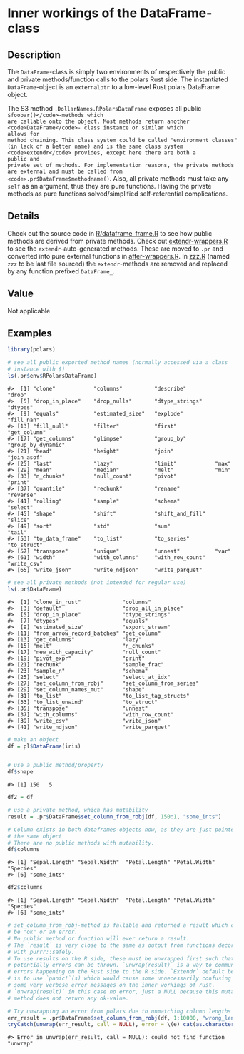 

# Inner workings of the DataFrame-class

## Description

The <code>DataFrame</code>-class is simply two environments of
respectively the public and private methods/function calls to the polars
Rust side. The instantiated <code>DataFrame</code>-object is an
<code>externalptr</code> to a low-level Rust polars DataFrame object.

The S3 method <code>.DollarNames.RPolarsDataFrame</code> exposes all
public <code style="white-space: pre;">$foobar()</code>-methods which
are callable onto the object. Most methods return another
<code>DataFrame</code>- class instance or similar which allows for
method chaining. This class system could be called "environment classes"
(in lack of a better name) and is the same class system
<code>extendr</code> provides, except here there are both a public and
private set of methods. For implementation reasons, the private methods
are external and must be called from
<code>.pr$DataFrame$methodname()</code>. Also, all private methods must
take any <code>self</code> as an argument, thus they are pure functions.
Having the private methods as pure functions solved/simplified
self-referential complications.

## Details

Check out the source code in
<a href="https://github.com/pola-rs/r-polars/blob/main/R/dataframe__frame.R">R/dataframe_frame.R</a>
to see how public methods are derived from private methods. Check out
<a href="https://github.com/pola-rs/r-polars/blob/main/R/extendr-wrappers.R">extendr-wrappers.R</a>
to see the <code>extendr</code>-auto-generated methods. These are moved
to <code>.pr</code> and converted into pure external functions in
<a href="https://github.com/pola-rs/r-polars/blob/main/R/after-wrappers.R">after-wrappers.R</a>.
In
<a href="https://github.com/pola-rs/r-polars/blob/main/R/zzz.R">zzz.R</a>
(named <code>zzz</code> to be last file sourced) the
<code>extendr</code>-methods are removed and replaced by any function
prefixed <code>DataFrame\_</code>.

## Value

Not applicable

## Examples

``` r
library(polars)

# see all public exported method names (normally accessed via a class
# instance with $)
ls(.pr$env$RPolarsDataFrame)
```

    #>  [1] "clone"            "columns"          "describe"         "drop"            
    #>  [5] "drop_in_place"    "drop_nulls"       "dtype_strings"    "dtypes"          
    #>  [9] "equals"           "estimated_size"   "explode"          "fill_nan"        
    #> [13] "fill_null"        "filter"           "first"            "get_column"      
    #> [17] "get_columns"      "glimpse"          "group_by"         "group_by_dynamic"
    #> [21] "head"             "height"           "join"             "join_asof"       
    #> [25] "last"             "lazy"             "limit"            "max"             
    #> [29] "mean"             "median"           "melt"             "min"             
    #> [33] "n_chunks"         "null_count"       "pivot"            "print"           
    #> [37] "quantile"         "rechunk"          "rename"           "reverse"         
    #> [41] "rolling"          "sample"           "schema"           "select"          
    #> [45] "shape"            "shift"            "shift_and_fill"   "slice"           
    #> [49] "sort"             "std"              "sum"              "tail"            
    #> [53] "to_data_frame"    "to_list"          "to_series"        "to_struct"       
    #> [57] "transpose"        "unique"           "unnest"           "var"             
    #> [61] "width"            "with_columns"     "with_row_count"   "write_csv"       
    #> [65] "write_json"       "write_ndjson"     "write_parquet"

``` r
# see all private methods (not intended for regular use)
ls(.pr$DataFrame)
```

    #>  [1] "clone_in_rust"             "columns"                  
    #>  [3] "default"                   "drop_all_in_place"        
    #>  [5] "drop_in_place"             "dtype_strings"            
    #>  [7] "dtypes"                    "equals"                   
    #>  [9] "estimated_size"            "export_stream"            
    #> [11] "from_arrow_record_batches" "get_column"               
    #> [13] "get_columns"               "lazy"                     
    #> [15] "melt"                      "n_chunks"                 
    #> [17] "new_with_capacity"         "null_count"               
    #> [19] "pivot_expr"                "print"                    
    #> [21] "rechunk"                   "sample_frac"              
    #> [23] "sample_n"                  "schema"                   
    #> [25] "select"                    "select_at_idx"            
    #> [27] "set_column_from_robj"      "set_column_from_series"   
    #> [29] "set_column_names_mut"      "shape"                    
    #> [31] "to_list"                   "to_list_tag_structs"      
    #> [33] "to_list_unwind"            "to_struct"                
    #> [35] "transpose"                 "unnest"                   
    #> [37] "with_columns"              "with_row_count"           
    #> [39] "write_csv"                 "write_json"               
    #> [41] "write_ndjson"              "write_parquet"

``` r
# make an object
df = pl$DataFrame(iris)


# use a public method/property
df$shape
```

    #> [1] 150   5

``` r
df2 = df

# use a private method, which has mutability
result = .pr$DataFrame$set_column_from_robj(df, 150:1, "some_ints")

# Column exists in both dataframes-objects now, as they are just pointers to
# the same object
# There are no public methods with mutability.
df$columns
```

    #> [1] "Sepal.Length" "Sepal.Width"  "Petal.Length" "Petal.Width"  "Species"     
    #> [6] "some_ints"

``` r
df2$columns
```

    #> [1] "Sepal.Length" "Sepal.Width"  "Petal.Length" "Petal.Width"  "Species"     
    #> [6] "some_ints"

``` r
# set_column_from_robj-method is fallible and returned a result which could
# be "ok" or an error.
# No public method or function will ever return a result.
# The `result` is very close to the same as output from functions decorated
# with purrr::safely.
# To use results on the R side, these must be unwrapped first such that
# potentially errors can be thrown. `unwrap(result)` is a way to communicate
# errors happening on the Rust side to the R side. `Extendr` default behavior
# is to use `panic!`(s) which would cause some unnecessarily confusing and
# some very verbose error messages on the inner workings of rust.
# `unwrap(result)` in this case no error, just a NULL because this mutable
# method does not return any ok-value.

# Try unwrapping an error from polars due to unmatching column lengths
err_result = .pr$DataFrame$set_column_from_robj(df, 1:10000, "wrong_length")
tryCatch(unwrap(err_result, call = NULL), error = \(e) cat(as.character(e)))
```

    #> Error in unwrap(err_result, call = NULL): could not find function "unwrap"
